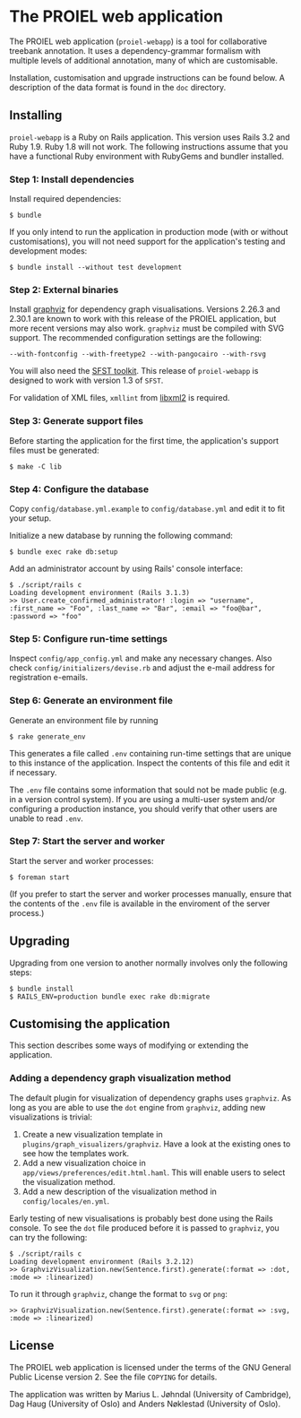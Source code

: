 # The PROIEL web application

The PROIEL web application (`proiel-webapp`) is a tool for collaborative
treebank annotation. It uses a dependency-grammar formalism with multiple
levels of additional annotation, many of which are customisable.

Installation, customisation and upgrade instructions can be found below. A
description of the data format is found in the `doc` directory.

## Installing

`proiel-webapp` is a Ruby on Rails application. This version uses Rails 3.2 and
Ruby 1.9. Ruby 1.8 will not work. The following instructions assume that you
have a functional Ruby environment with RubyGems and bundler installed.

### Step 1: Install dependencies

Install required dependencies:

    $ bundle

If you only intend to run the application in production mode (with or without
customisations), you will not need support for the application's testing and
development modes:

    $ bundle install --without test development

### Step 2: External binaries

Install [graphviz](http://www.graphviz.org/) for dependency graph
visualisations. Versions 2.26.3 and 2.30.1 are known to work with this release
of the PROIEL application, but more recent versions may also work. `graphviz`
must be compiled with SVG support. The recommended configuration settings are
the following:

    --with-fontconfig --with-freetype2 --with-pangocairo --with-rsvg

You will also need the [SFST
toolkit](http://www.ims.uni-stuttgart.de/projekte/gramotron/SOFTWARE/SFST.html).
This release of `proiel-webapp` is designed to work with version 1.3 of `SFST`.

For validation of XML files, `xmllint` from [libxml2](http://www.xmlsoft.org/)
is required.

### Step 3: Generate support files

Before starting the application for the first time, the application's support
files must be generated:

    $ make -C lib

### Step 4: Configure the database

Copy `config/database.yml.example` to `config/database.yml` and edit it to fit
your setup.

Initialize a new database by running the following command:

    $ bundle exec rake db:setup

Add an administrator account by using Rails' console interface:

    $ ./script/rails c
    Loading development environment (Rails 3.1.3)
    >> User.create_confirmed_administrator! :login => "username", :first_name => "Foo", :last_name => "Bar", :email => "foo@bar", :password => "foo"

### Step 5: Configure run-time settings

Inspect `config/app_config.yml` and make any necessary changes. Also check
`config/initializers/devise.rb` and adjust the e-mail address for registration
e-emails.

### Step 6: Generate an environment file

Generate an environment file by running

    $ rake generate_env

This generates a file called `.env` containing run-time settings that are
unique to this instance of the application. Inspect the contents of this file
and edit it if necessary.

The `.env` file contains some information that sould not be made public (e.g.
in a version control system). If you are using a multi-user system and/or
configuring a production instance, you should verify that other users are
unable to read `.env`.

### Step 7: Start the server and worker

Start the server and worker processes:

    $ foreman start

(If you prefer to start the server and worker processes manually, ensure that
the contents of the `.env` file is available in the enviroment of the server
process.)

## Upgrading

Upgrading from one version to another normally involves only the following
steps:

    $ bundle install
    $ RAILS_ENV=production bundle exec rake db:migrate

## Customising the application

This section describes some ways of modifying or extending the application.

### Adding a dependency graph visualization method

The default plugin for visualization of dependency graphs uses `graphviz`.
As long as you are able to use the `dot` engine from `graphviz`, adding new
visualizations is trivial:

  1. Create a new visualization template in `plugins/graph_visualizers/graphviz`.
     Have a look at the existing ones to see how the templates work.
  2. Add a new visualization choice in
     `app/views/preferences/edit.html.haml`. This will enable users to select
     the visualization method.
  3. Add a new description of the visualization method in `config/locales/en.yml`.

Early testing of new visualisations is probably best done using the Rails
console. To see the `dot` file produced before it is passed to `graphviz`,
you can try the following:

    $ ./script/rails c
    Loading development environment (Rails 3.2.12)
    >> GraphvizVisualization.new(Sentence.first).generate(:format => :dot, :mode => :linearized)

To run it through `graphviz`, change the format to `svg` or `png`:

    >> GraphvizVisualization.new(Sentence.first).generate(:format => :svg, :mode => :linearized)

## License

The PROIEL web application is licensed under the terms of the GNU General Public
License version 2. See the file `COPYING` for details.

The application was written by Marius L. Jøhndal (University of Cambridge), Dag
Haug (University of Oslo) and Anders Nøklestad (University of Oslo).

